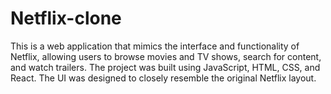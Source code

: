 # Netflix-clone
This is a web application that mimics the interface and functionality of Netflix, allowing users to browse movies and TV shows, search for content, and watch trailers. The project was built using JavaScript, HTML, CSS, and React. The UI was designed to closely resemble the original Netflix layout. 
